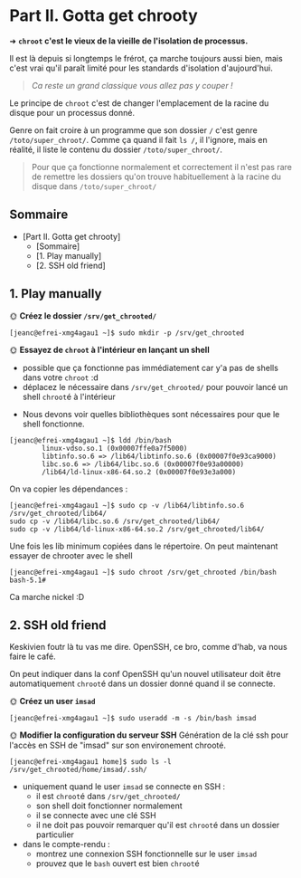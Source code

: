 # Part II. Gotta get chrooty

➜ **`chroot` c'est le vieux de la vieille de l'isolation de processus.** 

Il est là depuis si longtemps le frérot, ça marche toujours aussi bien, mais c'est vrai qu'il paraît limité pour les standards d'isolation d'aujourd'hui.

> *Ca reste un grand classique vous allez pas y couper !*

Le principe de `chroot` c'est de changer l'emplacement de la racine du disque pour un processus donné.

Genre on fait croire à un programme que son dossier `/` c'est genre `/toto/super_chroot/`. Comme ça quand il fait `ls /`, il l'ignore, mais en réalité, il liste le contenu du dossier `/toto/super_chroot/`.

> Pour que ça fonctionne normalement et correctement il n'est pas rare de remettre les dossiers qu'on trouve habituellement à la racine du disque dans `/toto/super_chroot/`

## Sommaire

- [Part II. Gotta get chrooty]
  - [Sommaire]
  - [1. Play manually]
  - [2. SSH old friend]

## 1. Play manually

🌞 **Créez le dossier `/srv/get_chrooted/`**

```console
[jeanc@efrei-xmg4agau1 ~]$ sudo mkdir -p /srv/get_chrooted
```
🌞 **Essayez de `chroot` à l'intérieur en lançant un shell**

- possible que ça fonctionne pas immédiatement car y'a pas de shells dans votre `chroot` :d
- déplacez le nécessaire dans `/srv/get_chrooted/` pour pouvoir lancé un shell `chroot`é à l'intérieur
* Nous devons voir quelles bibliothèques sont nécessaires pour que le shell fonctionne.

```console
[jeanc@efrei-xmg4agau1 ~]$ ldd /bin/bash
        linux-vdso.so.1 (0x00007ffe0a7f5000)
        libtinfo.so.6 => /lib64/libtinfo.so.6 (0x00007f0e93ca9000)
        libc.so.6 => /lib64/libc.so.6 (0x00007f0e93a00000)
        /lib64/ld-linux-x86-64.so.2 (0x00007f0e93e3a000)
```
On va copier les dépendances :
```console
[jeanc@efrei-xmg4agau1 ~]$ sudo cp -v /lib64/libtinfo.so.6 /srv/get_chrooted/lib64/
sudo cp -v /lib64/libc.so.6 /srv/get_chrooted/lib64/
sudo cp -v /lib64/ld-linux-x86-64.so.2 /srv/get_chrooted/lib64/
```
Une fois les lib minimum copiées dans le répertoire.
On peut maintenant essayer de chrooter avec le shell
```console
[jeanc@efrei-xmg4agau1 ~]$ sudo chroot /srv/get_chrooted /bin/bash
bash-5.1#
```
Ca marche nickel :D
## 2. SSH old friend

Keskivien foutr là tu vas me dire. OpenSSH, ce bro, comme d'hab, va nous faire le café.

On peut indiquer dans la conf OpenSSH qu'un nouvel utilisateur doit être automatiquement `chroot`é dans un dossier donné quand il se connecte.

🌞 **Créez un user `imsad`**
```console
[jeanc@efrei-xmg4agau1 ~]$ sudo useradd -m -s /bin/bash imsad
```

🌞 **Modifier la configuration du serveur SSH**
Génération de la clé ssh pour l'accès en SSH de "imsad" sur son environement chrooté.
```console
[jeanc@efrei-xmg4agau1 home]$ sudo ls -l /srv/get_chrooted/home/imsad/.ssh/
```
- uniquement quand le user `imsad` se connecte en SSH :
  - il est `chroot`é dans `/srv/get_chrooted/`
  - son shell doit fonctionner normalement
  - il se connecte avec une clé SSH
  - il ne doit pas pouvoir remarquer qu'il est `chroot`é dans un dossier particulier
- dans le compte-rendu :
  - montrez une connexion SSH fonctionnelle sur le user `imsad`
  - prouvez que le `bash` ouvert est bien `chroot`é
